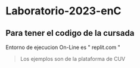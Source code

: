 # Laboratorio-2023-enC
## Para tener el codigo de la cursada 

Entorno de ejecucion On-Line es " replit.com "

> Los ejemplos son de la plataforma de CUV 
